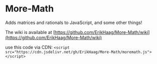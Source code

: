 # More-Math
Adds matrices and rationals to JavaScript, and some other things!

The wiki is available at [https://github.com/ErikHaag/More-Math/wiki](https://github.com/ErikHaag/More-Math/wiki)

use this code via CDN:  `<script src="https://cdn.jsdelivr.net/gh/ErikHaag/More-Math/moremath.js"></script>`
